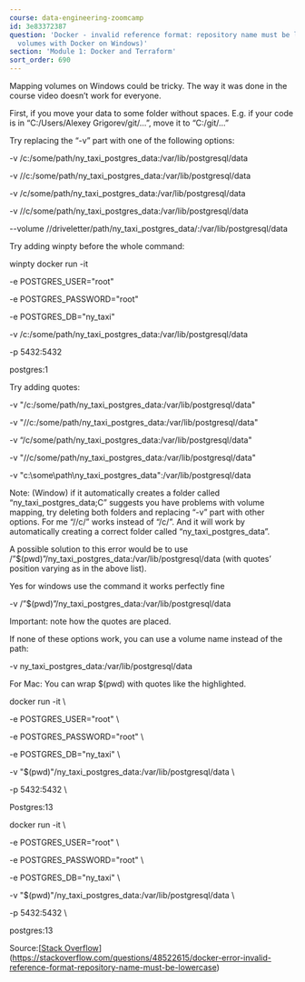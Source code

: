 ```yaml
---
course: data-engineering-zoomcamp
id: 3e83372387
question: 'Docker - invalid reference format: repository name must be lowercase (Mounting
  volumes with Docker on Windows)'
section: 'Module 1: Docker and Terraform'
sort_order: 690
---
```


Mapping volumes on Windows could be tricky. The way it was done in the course video doesn’t work for everyone.

First, if you move your data to some folder without spaces. E.g. if your code is in “C:/Users/Alexey Grigorev/git/…”, move it to “C:/git/…”

Try replacing the “-v” part with one of the following options:

-v /c:/some/path/ny_taxi_postgres_data:/var/lib/postgresql/data

-v //c:/some/path/ny_taxi_postgres_data:/var/lib/postgresql/data

-v /c/some/path/ny_taxi_postgres_data:/var/lib/postgresql/data

-v //c/some/path/ny_taxi_postgres_data:/var/lib/postgresql/data

--volume //driveletter/path/ny_taxi_postgres_data/:/var/lib/postgresql/data

Try adding winpty before the whole command:

winpty docker run -it

-e POSTGRES_USER="root"

-e POSTGRES_PASSWORD="root"

-e POSTGRES_DB="ny_taxi"

-v /c:/some/path/ny_taxi_postgres_data:/var/lib/postgresql/data

-p 5432:5432

postgres:1

Try adding quotes:

-v "/c:/some/path/ny_taxi_postgres_data:/var/lib/postgresql/data"

-v "//c:/some/path/ny_taxi_postgres_data:/var/lib/postgresql/data"

-v “/c/some/path/ny_taxi_postgres_data:/var/lib/postgresql/data"

-v "//c/some/path/ny_taxi_postgres_data:/var/lib/postgresql/data"

-v "c:\some\path\ny_taxi_postgres_data":/var/lib/postgresql/data

Note:  (Window) if it automatically creates a folder called “ny_taxi_postgres_data;C” suggests you have problems with volume mapping, try deleting both folders and replacing “-v” part with other options. For me “//c/” works instead of “/c/”. And it will work by automatically creating a correct folder called “ny_taxi_postgres_data”.

A possible solution to this error would be to use /”$(pwd)”/ny_taxi_postgres_data:/var/lib/postgresql/data (with quotes’ position varying as in the above list).

Yes for windows use the command it works perfectly fine

-v /”$(pwd)”/ny_taxi_postgres_data:/var/lib/postgresql/data

Important: note how the quotes are placed.

If none of these options work, you can use a volume name instead of the path:

-v ny_taxi_postgres_data:/var/lib/postgresql/data

For Mac: You can wrap $(pwd) with quotes like the highlighted.

docker run -it \

-e POSTGRES_USER="root" \

-e POSTGRES_PASSWORD="root" \

-e POSTGRES_DB="ny_taxi" \

-v "$(pwd)"/ny_taxi_postgres_data:/var/lib/postgresql/data \

-p 5432:5432 \

Postgres:13

docker run -it \

-e POSTGRES_USER="root" \

-e POSTGRES_PASSWORD="root" \

-e POSTGRES_DB="ny_taxi" \

-v "$(pwd)"/ny_taxi_postgres_data:/var/lib/postgresql/data \

-p 5432:5432 \

postgres:13

Source:[[Stack Overflow](https://stackoverflow.com/questions/48522615/docker-error-invalid-reference-format-repository-name-must-be-lowercase)](https://stackoverflow.com/questions/48522615/docker-error-invalid-reference-format-repository-name-must-be-lowercase)

